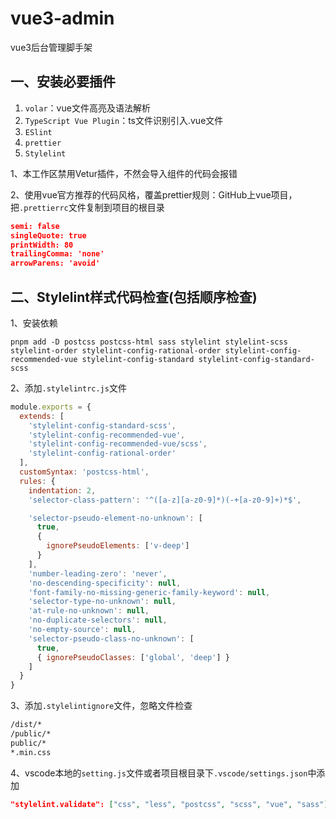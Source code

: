 # vue3-admin

vue3后台管理脚手架

## 一、安装必要插件

1. `volar`：vue文件高亮及语法解析
2. `TypeScript Vue Plugin`：ts文件识别引入.vue文件
3. `ESlint`
4. `prettier`
5. `Stylelint`

1、本工作区禁用Vetur插件，不然会导入组件的代码会报错

2、使用vue官方推荐的代码风格，覆盖prettier规则：GitHub上vue项目，把`.prettierrc`文件复制到项目的根目录

```json
semi: false
singleQuote: true
printWidth: 80
trailingComma: 'none'
arrowParens: 'avoid'
```

## 二、Stylelint样式代码检查(包括顺序检查)

1、安装依赖

```shell
pnpm add -D postcss postcss-html sass stylelint stylelint-scss stylelint-order stylelint-config-rational-order stylelint-config-recommended-vue stylelint-config-standard stylelint-config-standard-scss
```

2、添加`.stylelintrc.js`文件

```js
module.exports = {
  extends: [
    'stylelint-config-standard-scss',
    'stylelint-config-recommended-vue',
    'stylelint-config-recommended-vue/scss',
    'stylelint-config-rational-order'
  ],
  customSyntax: 'postcss-html',
  rules: {
    indentation: 2,
    'selector-class-pattern': '^([a-z][a-z0-9]*)(-+[a-z0-9]+)*$',

    'selector-pseudo-element-no-unknown': [
      true,
      {
        ignorePseudoElements: ['v-deep']
      }
    ],
    'number-leading-zero': 'never',
    'no-descending-specificity': null,
    'font-family-no-missing-generic-family-keyword': null,
    'selector-type-no-unknown': null,
    'at-rule-no-unknown': null,
    'no-duplicate-selectors': null,
    'no-empty-source': null,
    'selector-pseudo-class-no-unknown': [
      true,
      { ignorePseudoClasses: ['global', 'deep'] }
    ]
  }
}


```

3、添加`.stylelintignore`文件，忽略文件检查

```txt
/dist/*
/public/*
public/*
*.min.css
```

4、vscode本地的`setting.js`文件或者项目根目录下`.vscode/settings.json`中添加

```json
"stylelint.validate": ["css", "less", "postcss", "scss", "vue", "sass"]
```
